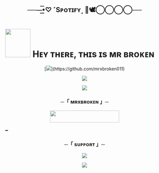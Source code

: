 <h2 align="center">
 
   ──⏤͟͟͞•♡︎ ˹Sᴘᴏᴛɪғʏ˼ 🫧🕊️⃝⃝⃝⃝──

<h1> <img src="https://te.legra.ph/file/8e43d1a66ca355ea0b7a5.jpg" height="90px" width="80px"> Hᴇʏ ᴛʜᴇʀᴇ, ᴛʜɪs ɪs ᴍʀ ʙʀᴏᴋᴇɴ </h1>
<p align="center">
   
</h2>
[<img src="https://github.com/mrxbroken011/brokenxnetwork/blob/master/resources/hr.gif"/>](https://github.com/mrxbroken011)

<p align="center">
  <img src="https://telegra.ph/file/56d1760224589ee370186.jpg">
</p>


</p>

<p align="center">
  <img src="https://telegra.ph/file/36be820a8775f0bfc773e.jpg">
</p>

<h3 align="center">
    ─「 ᴍʀxʙʀᴏᴋᴇɴ 」─
 <p align="center"><a href="https://dashboard.heroku.com/new?template=https://github.com/mrxbroken011/Brx1nMusic"> <img src="https://img.shields.io/badge/MRXBROKEN%20%20-black?style=for-the-badge&logo=MRXBROKEN" width="220" height="38.45"/></a></p>   
</h3>
━

<h3 align="center">
    ─「 sᴜᴩᴩᴏʀᴛ 」─
</h3>

<p align="center">
<a href="https://telegram.me/aboutbrokenx"><img src="https://img.shields.io/badge/-Support%20Group-blue.svg?style=for-the-badge&logo=Telegram"></a>
</p>

<p align="center">
<a href="https://telegram.me/aboutbrokenx"><img src="https://img.shields.io/badge/-Support%20Channel-blue.svg?style=for-the-badge&logo=Telegram"></a>
</p>
